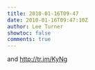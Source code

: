```yaml
---
title: 2010-01-16T09-47
date: 2010-01-16T09:47:10Z
author: Lee Turner
showtoc: false
comments: true
---
```


and http://tr.im/KyNg

